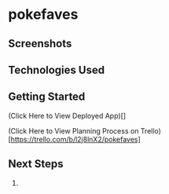 # pokefaves

## Screenshots

## Technologies Used

## Getting Started

(Click Here to View Deployed App)[]

(Click Here to View Planning Process on Trello)[https://trello.com/b/l2j8lnX2/pokefaves]

## Next Steps

1. 